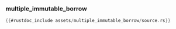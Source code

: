 ### multiple_immutable_borrow

```rust
{{#rustdoc_include assets/multiple_immutable_borrow/source.rs}}
```
<div class="flex-container vis_block" style="position:relative; margin-left:-75px; margin-right:-75px; display: none;">
	<object type="image/svg+xml" class="multiple_immutable_borrow code_panel" data="assets/multiple_immutable_borrow/vis_code.svg"></object>
	<object type="image/svg+xml" class="multiple_immutable_borrow tl_panel" data="assets/multiple_immutable_borrow/vis_timeline.svg" style="width: auto;" onmouseenter="helpers('multiple_immutable_borrow')"></object>
</div>
